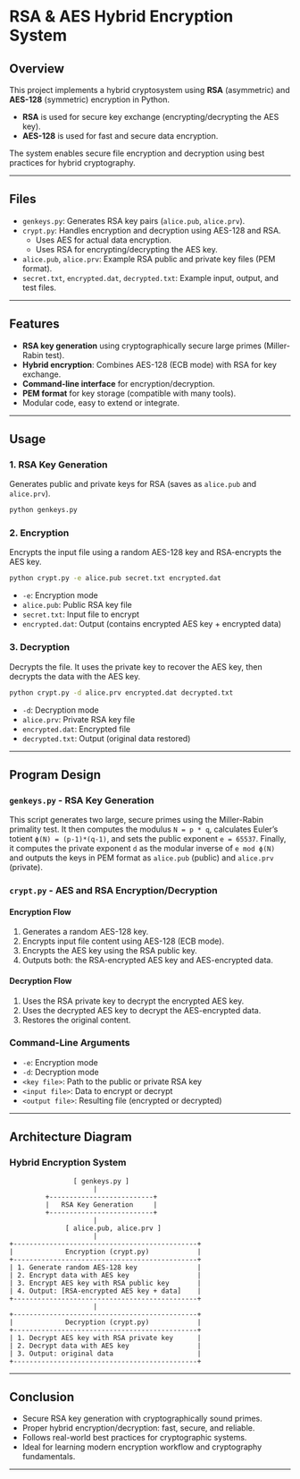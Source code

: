 # RSA & AES Hybrid Encryption System


##  Overview

This project implements a hybrid cryptosystem using **RSA** (asymmetric) and **AES-128** (symmetric) encryption in Python.

  - **RSA** is used for secure key exchange (encrypting/decrypting the AES key).
  - **AES-128** is used for fast and secure data encryption.

The system enables secure file encryption and decryption using best practices for hybrid cryptography.

-----

## Files

  - `genkeys.py`: Generates RSA key pairs (`alice.pub`, `alice.prv`).
  - `crypt.py`: Handles encryption and decryption using AES-128 and RSA.
      - Uses AES for actual data encryption.
      - Uses RSA for encrypting/decrypting the AES key.
  - `alice.pub`, `alice.prv`: Example RSA public and private key files (PEM format).
  - `secret.txt`, `encrypted.dat`, `decrypted.txt`: Example input, output, and test files.

-----

##  Features

  - **RSA key generation** using cryptographically secure large primes (Miller-Rabin test).
  - **Hybrid encryption**: Combines AES-128 (ECB mode) with RSA for key exchange.
  - **Command-line interface** for encryption/decryption.
  - **PEM format** for key storage (compatible with many tools).
  - Modular code, easy to extend or integrate.

-----

##  Usage

### 1\. RSA Key Generation

Generates public and private keys for RSA (saves as `alice.pub` and `alice.prv`).

```bash
python genkeys.py
```

### 2\. Encryption

Encrypts the input file using a random AES-128 key and RSA-encrypts the AES key.

```bash
python crypt.py -e alice.pub secret.txt encrypted.dat
```

  - `-e`: Encryption mode
  - `alice.pub`: Public RSA key file
  - `secret.txt`: Input file to encrypt
  - `encrypted.dat`: Output (contains encrypted AES key + encrypted data)

### 3\. Decryption

Decrypts the file. It uses the private key to recover the AES key, then decrypts the data with the AES key.

```bash
python crypt.py -d alice.prv encrypted.dat decrypted.txt
```

  - `-d`: Decryption mode
  - `alice.prv`: Private RSA key file
  - `encrypted.dat`: Encrypted file
  - `decrypted.txt`: Output (original data restored)

-----

##  Program Design

### `genkeys.py` - RSA Key Generation

This script generates two large, secure primes using the Miller-Rabin primality test. It then computes the modulus `N = p * q`, calculates Euler’s totient `ϕ(N) = (p-1)*(q-1)`, and sets the public exponent `e = 65537`. Finally, it computes the private exponent `d` as the modular inverse of `e mod ϕ(N)` and outputs the keys in PEM format as `alice.pub` (public) and `alice.prv` (private).

### `crypt.py` - AES and RSA Encryption/Decryption

#### Encryption Flow

1.  Generates a random AES-128 key.
2.  Encrypts input file content using AES-128 (ECB mode).
3.  Encrypts the AES key using the RSA public key.
4.  Outputs both: the RSA-encrypted AES key and AES-encrypted data.

#### Decryption Flow

1.  Uses the RSA private key to decrypt the encrypted AES key.
2.  Uses the decrypted AES key to decrypt the AES-encrypted data.
3.  Restores the original content.

###  Command-Line Arguments

  - `-e`: Encryption mode
  - `-d`: Decryption mode
  - `<key file>`: Path to the public or private RSA key
  - `<input file>`: Data to encrypt or decrypt
  - `<output file>`: Resulting file (encrypted or decrypted)

-----

##  Architecture Diagram

### Hybrid Encryption System

```
                [ genkeys.py ]
                     |
         +--------------------------+
         |   RSA Key Generation     |
         +--------------------------+
                     |
              [ alice.pub, alice.prv ]
                     |
+----------------------------------------------+
|             Encryption (crypt.py)            |
+----------------------------------------------+
| 1. Generate random AES-128 key               |
| 2. Encrypt data with AES key                 |
| 3. Encrypt AES key with RSA public key       |
| 4. Output: [RSA-encrypted AES key + data]    |
+----------------------------------------------+
                     |
+----------------------------------------------+
|             Decryption (crypt.py)            |
+----------------------------------------------+
| 1. Decrypt AES key with RSA private key      |
| 2. Decrypt data with AES key                 |
| 3. Output: original data                     |
+----------------------------------------------+
```

-----

## Conclusion

  - Secure RSA key generation with cryptographically sound primes.
  - Proper hybrid encryption/decryption: fast, secure, and reliable.
  - Follows real-world best practices for cryptographic systems.
  - Ideal for learning modern encryption workflow and cryptography fundamentals.

-----

